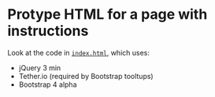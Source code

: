 # Protype HTML for a page with instructions

Look at the code in [`index.html`](index.html), which uses:

- jQuery 3 min
- Tether.io (required by Bootstrap tooltups)
- Bootstrap 4 alpha
